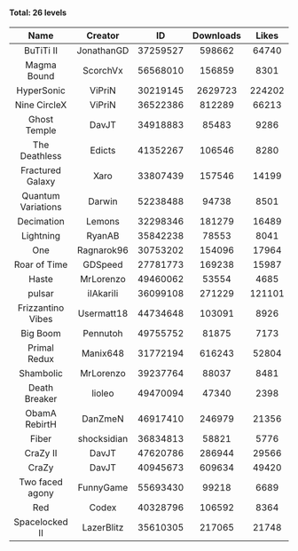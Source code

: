 #### Total: 26 levels

| Name | Creator | ID | Downloads | Likes |
|:---:|:---:|:---:|:---:|:---:|
| BuTiTi II | JonathanGD | 37259527 | 598662 | 64740
| Magma Bound | ScorchVx | 56568010 | 156859 | 8301
| HyperSonic | ViPriN | 30219145 | 2629723 | 224202
| Nine CircleX | ViPriN | 36522386 | 812289 | 66213
| Ghost Temple | DavJT | 34918883 | 85483 | 9286
| The Deathless | Edicts | 41352267 | 106546 | 8280
| Fractured Galaxy  | Xaro | 33807439 | 157546 | 14199
| Quantum Variations | Darwin | 52238488 | 94738 | 8501
| Decimation | Lemons | 32298346 | 181279 | 16489
| Lightning | RyanAB | 35842238 | 78553 | 8041
| One | Ragnarok96 | 30753202 | 154096 | 17964
| Roar of Time | GDSpeed | 27781773 | 169238 | 15987
| Haste | MrLorenzo | 49460062 | 53554 | 4685
| pulsar | iIAkariIi | 36099108 | 271229 | 121101
| Frizzantino Vibes | Usermatt18 | 44734648 | 103091 | 8926
| Big Boom | Pennutoh | 49755752 | 81875 | 7173
| Primal Redux | Manix648 | 31772194 | 616243 | 52804
| Shambolic | MrLorenzo | 39237764 | 88037 | 8481
| Death Breaker | lioleo | 49470094 | 47340 | 2398
| ObamA RebirtH | DanZmeN | 46917410 | 246979 | 21356
| Fiber | shocksidian | 36834813 | 58821 | 5776
| CraZy II | DavJT | 47620786 | 286944 | 29566
| CraZy | DavJT | 40945673 | 609634 | 49420
| Two faced agony | FunnyGame | 55693430 | 99218 | 6689
| Red | Codex | 40328796 | 106592 | 8364
| Spacelocked II | LazerBlitz | 35610305 | 217065 | 21748

